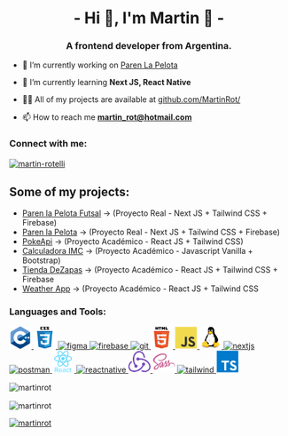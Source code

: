 
<!---
MartinRot/MartinRot is a ✨ special ✨ repository because its `README.md` (this file) appears on your GitHub profile.
You can click the Preview link to take a look at your changes.
--->


<h1 align="center"> - Hi 👋, I'm Martin 🚀 - </h1>
<h3 align="center">A frontend developer from Argentina.</h3>

<!-- <p align="left"> <img src="https://komarev.com/ghpvc/?username=martinrot&label=Profile%20views&color=0e75b6&style=flat" alt="martinrot" /> </p>  -->
- 🔭 I’m currently working on [Paren La Pelota](parenlapelotafutsal.com.ar)

- 🌱 I’m currently learning **Next JS, React Native**

- 👨‍💻 All of my projects are available at [github.com/MartinRot/](github.com/MartinRot/)

- 📫 How to reach me **martin_rot@hotmail.com**
<h3 align="left">Connect with me:</h3>
<p align="left">
<a href="https://linkedin.com/in/martin-rotelli" target="blank"><img align="center" src="https://raw.githubusercontent.com/rahuldkjain/github-profile-readme-generator/master/src/images/icons/Social/linked-in-alt.svg" alt="martin-rotelli" height="30" width="40" /></a>
</p>


 <h2>Some of my projects:</h2>
    <ul>
        <li><a href="http://www.parenlapelotafutsal.com.ar" target="_blank">Paren la Pelota Futsal</a> -> (Proyecto Real - Next JS + Tailwind CSS + Firebase)</li>
        <li><a href="http://www.parenlapelota.com.ar" target="_blank">Paren la Pelota</a> -> (Proyecto Real - Next JS + Tailwind CSS + Firebase)</li>
        <li><a href="https://gregarious-medovik-37f771.netlify.app/" target="_blank">PokeApi</a> -> (Proyecto Académico - React JS + Tailwind CSS)</li>
        <li><a href="https://martinrot.github.io/Javascript-CoderHouse/" target="_blank">Calculadora IMC</a> -> (Proyecto Académico - Javascript Vanilla + Bootstrap)</li>
        <li><a href="https://trusting-shockley-92f2ca.netlify.app/" target="_blank">Tienda DeZapas</a> -> (Proyecto Académico - React JS + Tailwind CSS + Firebase</li>
        <li><a href="https://taupe-salmiakki-7827bb.netlify.app/" target="_blank">Weather App</a> -> (Proyecto Académico - React JS + Tailwind CSS</li>
    </ul>

<h3 align="left">Languages and Tools:</h3>
<p align="left"> <a href="https://www.w3schools.com/cpp/" target="_blank" rel="noreferrer"> <img src="https://raw.githubusercontent.com/devicons/devicon/master/icons/cplusplus/cplusplus-original.svg" alt="cplusplus" width="40" height="40"/> </a> <a href="https://www.w3schools.com/css/" target="_blank" rel="noreferrer"> <img src="https://raw.githubusercontent.com/devicons/devicon/master/icons/css3/css3-original-wordmark.svg" alt="css3" width="40" height="40"/> </a> <a href="https://www.figma.com/" target="_blank" rel="noreferrer"> <img src="https://www.vectorlogo.zone/logos/figma/figma-icon.svg" alt="figma" width="40" height="40"/> </a> <a href="https://firebase.google.com/" target="_blank" rel="noreferrer"> <img src="https://www.vectorlogo.zone/logos/firebase/firebase-icon.svg" alt="firebase" width="40" height="40"/> </a> <a href="https://git-scm.com/" target="_blank" rel="noreferrer"> <img src="https://www.vectorlogo.zone/logos/git-scm/git-scm-icon.svg" alt="git" width="40" height="40"/> </a> <a href="https://www.w3.org/html/" target="_blank" rel="noreferrer"> <img src="https://raw.githubusercontent.com/devicons/devicon/master/icons/html5/html5-original-wordmark.svg" alt="html5" width="40" height="40"/> </a> <a href="https://developer.mozilla.org/en-US/docs/Web/JavaScript" target="_blank" rel="noreferrer"> <img src="https://raw.githubusercontent.com/devicons/devicon/master/icons/javascript/javascript-original.svg" alt="javascript" width="40" height="40"/> </a> <a href="https://www.linux.org/" target="_blank" rel="noreferrer"> <img src="https://raw.githubusercontent.com/devicons/devicon/master/icons/linux/linux-original.svg" alt="linux" width="40" height="40"/> </a> <a href="https://nextjs.org/" target="_blank" rel="noreferrer"> <img src="https://cdn.worldvectorlogo.com/logos/nextjs-2.svg" alt="nextjs" width="40" height="40"/> </a> <a href="https://postman.com" target="_blank" rel="noreferrer"> <img src="https://www.vectorlogo.zone/logos/getpostman/getpostman-icon.svg" alt="postman" width="40" height="40"/> </a> <a href="https://reactjs.org/" target="_blank" rel="noreferrer"> <img src="https://raw.githubusercontent.com/devicons/devicon/master/icons/react/react-original-wordmark.svg" alt="react" width="40" height="40"/> </a> <a href="https://reactnative.dev/" target="_blank" rel="noreferrer"> <img src="https://reactnative.dev/img/header_logo.svg" alt="reactnative" width="40" height="40"/> </a> <a href="https://redux.js.org" target="_blank" rel="noreferrer"> <img src="https://raw.githubusercontent.com/devicons/devicon/master/icons/redux/redux-original.svg" alt="redux" width="40" height="40"/> </a> <a href="https://sass-lang.com" target="_blank" rel="noreferrer"> <img src="https://raw.githubusercontent.com/devicons/devicon/master/icons/sass/sass-original.svg" alt="sass" width="40" height="40"/> </a> <a href="https://tailwindcss.com/" target="_blank" rel="noreferrer"> <img src="https://www.vectorlogo.zone/logos/tailwindcss/tailwindcss-icon.svg" alt="tailwind" width="40" height="40"/> </a> <a href="https://www.typescriptlang.org/" target="_blank" rel="noreferrer"> <img src="https://raw.githubusercontent.com/devicons/devicon/master/icons/typescript/typescript-original.svg" alt="typescript" width="40" height="40"/> </a> </p>

<p><img align="center" src="https://github-readme-stats.vercel.app/api/top-langs?username=martinrot&show_icons=true&theme=dark&locale=en&layout=compact" alt="martinrot" /></p>

<p><img align="center" src="https://github-readme-streak-stats.herokuapp.com/?user=martinrot&theme=dark" alt="martinrot" /></p>

<p align="left"> <a href="https://github.com/ryo-ma/github-profile-trophy"><img src="https://github-profile-trophy.vercel.app/?username=martinrot" alt="martinrot" /></a> </p>

